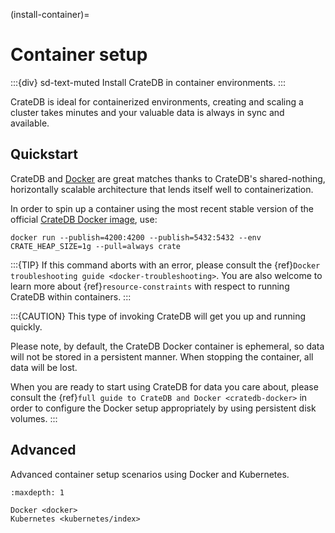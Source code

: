 (install-container)=

# Container setup

:::{div} sd-text-muted
Install CrateDB in container environments.
:::

CrateDB is ideal for containerized environments, creating and scaling a cluster
takes minutes and your valuable data is always in sync and available.

## Quickstart

CrateDB and [Docker] are great matches thanks to CrateDB's shared-nothing,
horizontally scalable architecture that lends itself well to containerization.

In order to spin up a container using the most recent stable version of the
official [CrateDB Docker image], use:

```
docker run --publish=4200:4200 --publish=5432:5432 --env CRATE_HEAP_SIZE=1g --pull=always crate
```

:::{TIP}
If this command aborts with an error, please consult the {ref}`Docker
troubleshooting guide <docker-troubleshooting>`. You are also
welcome to learn more about {ref}`resource-constraints` with respect
to running CrateDB within containers.
:::

:::{CAUTION}
This type of invoking CrateDB will get you up and running quickly.

Please note, by default, the CrateDB Docker container is ephemeral, so
data will not be stored in a persistent manner. When stopping the
container, all data will be lost.

When you are ready to start using CrateDB for data you care about, please
consult the {ref}`full guide to CrateDB and Docker <cratedb-docker>`
in order to configure the Docker setup appropriately by using persistent
disk volumes.
:::

## Advanced

Advanced container setup scenarios using Docker
and Kubernetes.

```{toctree}
:maxdepth: 1

Docker <docker>
Kubernetes <kubernetes/index>
```

[cratedb docker image]: https://hub.docker.com/_/crate/
[docker]: https://www.docker.com/
